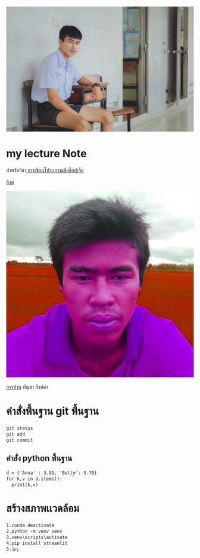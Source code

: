 ![dowload banner](./bancha2.jpg)
# my lecture Note

สำหรับวิชา[ การเขียนโปรเเกรมเชิงอ็อปเจ็ค](https://wichit2s.gitlab.io)

[ลิงค์](https://github.com/huggingface/diffusers)

![dowload banner](./bancha.jpg)

[การบ้าน]([https://wichit2s.gitlab.io](https://docs.google.com/document/d/1m0jaku9FuaNbXuk261qxqiz-9fKhIcbYZEwKyMyYiMI/edit?hl=th))
บัญชา สิงห์คำ
# คำสั่งพื้นฐาน git พื้นฐาน
```
git status
git add
git commit
```
## คำสั่ง python พื้นฐาน
```
d = {'Anna' : 3.99, 'Betty': 3.78}
for k,v in d.items():
  print(k,v)
```
# สร้างสภาพเเวดล้อม
```
1.conda deactivate
2.python -m venv venv
3.venv\scripts\activate
4.pip install streanlit
5.จุ้บๆ
```
